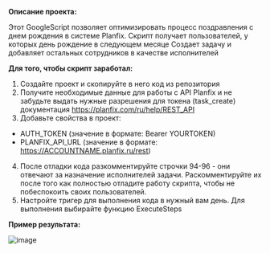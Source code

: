 **Описание проекта:**

Этот GoogleScript позволяет оптимизировать процесс поздравления с днем рождения в системе Planfix.
Скрипт получает пользователей, у которых день рождение в следующем месяце
Создает задачу и добавляет остальных сотрудников в качестве исполнителей


**Для того, чтобы скрипт заработал:**
1) Создайте проект и скопируйте в него код из репозитория
2) Получите необходимые данные для работы с API Planfix и не забудьте выдать нужные разрешения для токена (task_create)
документация https://planfix.com/ru/help/REST_API
3) Добавьте свойства в проект:
- AUTH_TOKEN (значение в формате: Bearer YOURTOKEN)
- PLANFIX_API_URL (значение в формате: https://ACCOUNTNAME.planfix.ru/rest)
4) После отладки кода разкомментируйте строчки 94-96 - они отвечают за назначение исполнителей задачи.
Раскомментируйте их после того как полностью отладите работу скрипта, чтобы не побеспокоить своих пользователей.
5) Настройте тригер для выполнения кода в нужный вам день. Для выполнения выбирайте функцию ExecuteSteps

**Пример результата:**

![image](https://github.com/kirei4ik/HappyBirthdayToPlanfixUsers/assets/69305399/63f28ebb-1cdc-4c26-835d-3fda7d85aad3)


